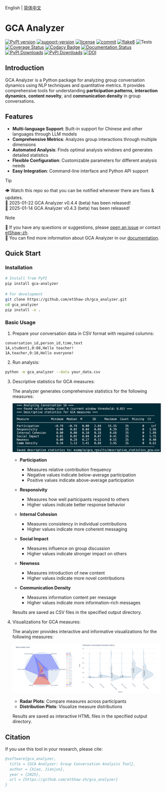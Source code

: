 English | [简体中文](README_zh.md)
# GCA Analyzer

[![PyPI version](https://badge.fury.io/py/gca-analyzer.svg)](https://pypi.org/project/gca-analyzer)
[![support-version](https://img.shields.io/pypi/pyversions/gca-analyzer)](https://img.shields.io/pypi/pyversions/gca-analyzer)
[![license](https://img.shields.io/github/license/etShaw-zh/gca_analyzer)](https://github.com/etShaw-zh/gca_analyzer/blob/master/LICENSE)
[![commit](https://img.shields.io/github/last-commit/etShaw-zh/gca_analyzer)](https://github.com/etShaw-zh/gca_analyzer/commits/master)
[![flake8](https://github.com/etShaw-zh/gca_analyzer/workflows/lint/badge.svg)](https://github.com/etShaw-zh/gca_analyzer/actions?query=workflow%3ALint)
![Tests](https://github.com/etShaw-zh/gca_analyzer/actions/workflows/python-test.yml/badge.svg)
[![Coverage Status](https://codecov.io/gh/etShaw-zh/gca_analyzer/branch/main/graph/badge.svg?token=GLAVYYCD9L)](https://codecov.io/gh/etShaw-zh/gca_analyzer)
[![Codacy Badge](https://app.codacy.com/project/badge/Grade/581d2fea968f4b0ab821c8b3d94eaac0)](https://app.codacy.com/gh/etShaw-zh/gca_analyzer/dashboard?utm_source=gh&utm_medium=referral&utm_content=&utm_campaign=Badge_grade)
[![Documentation Status](https://readthedocs.org/projects/gca-analyzer/badge/?version=latest)](https://gca-analyzer.readthedocs.io/en/latest/?badge=latest)
[![PyPI Downloads](https://static.pepy.tech/badge/gca-analyzer)](https://pepy.tech/projects/gca-analyzer)
[![PyPI Downloads](https://static.pepy.tech/badge/gca-analyzer/month)](https://pepy.tech/projects/gca-analyzer)
[![DOI](https://zenodo.org/badge/915395583.svg)](https://doi.org/10.5281/zenodo.14647250)

## Introduction

GCA Analyzer is a Python package for analyzing group conversation dynamics using NLP techniques and quantitative metrics. It provides comprehensive tools for understanding **participation patterns**, **interaction dynamics**, **content novelty**, and **communication density** in group conversations.

## Features

- **Multi-language Support**: Built-in support for Chinese and other languages through LLM models
- **Comprehensive Metrics**: Analyzes group interactions through multiple dimensions
- **Automated Analysis**: Finds optimal analysis windows and generates detailed statistics
- **Flexible Configuration**: Customizable parameters for different analysis needs
- **Easy Integration**: Command-line interface and Python API support

> [!tip]  
> 👁 Watch this repo so that you can be notified whenever there are fixes & updates.  
> 📰 2025-01-22 GCA Analyzer v0.4.4 (beta) has been released!  
> 📰 2025-01-14 GCA Analyzer v0.4.3 (beta) has been released!

> [!note]  
> 📝 If you have any questions or suggestions, please [open an issue](https://github.com/etShaw-zh/gca_analyzer/issues) or contact [etShaw-zh](https://github.com/etShaw-zh).  
> 📝 You can find more information about GCA Analyzer in our [documentation](https://gca-analyzer.readthedocs.io/en/latest/).  

## Quick Start

### Installation

```bash
# Install from PyPI
pip install gca-analyzer

# For development
git clone https://github.com/etShaw-zh/gca_analyzer.git
cd gca_analyzer
pip install -e .
```

### Basic Usage

1. Prepare your conversation data in CSV format with required columns:
```
conversation_id,person_id,time,text
1A,student1,0:08,Hello teacher!
1A,teacher,0:10,Hello everyone!
```

2. Run analysis:
```bash
python -m gca_analyzer --data your_data.csv
```

3. Descriptive statistics for GCA measures:

   The analyzer generates comprehensive statistics for the following measures:

   ![Descriptive Statistics](/docs/_static/gca_results.jpg)

   - **Participation**
      - Measures relative contribution frequency
      - Negative values indicate below-average participation
      - Positive values indicate above-average participation

   - **Responsivity**
      - Measures how well participants respond to others
      - Higher values indicate better response behavior

   - **Internal Cohesion**
      - Measures consistency in individual contributions
      - Higher values indicate more coherent messaging

   - **Social Impact**
      - Measures influence on group discussion
      - Higher values indicate stronger impact on others

   - **Newness**
      - Measures introduction of new content
      - Higher values indicate more novel contributions

   - **Communication Density**
      - Measures information content per message
      - Higher values indicate more information-rich messages

   Results are saved as CSV files in the specified output directory.

4. Visualizations for GCA measures:

   The analyzer provides interactive and informative visualizations for the following measures:

   ![GCA Analysis Results](/docs/_static/vizs.png)

   - **Radar Plots**: Compare measures across participants
   - **Distribution Plots**: Visualize measure distributions

   Results are saved as interactive HTML files in the specified output directory.

## Citation

If you use this tool in your research, please cite:

```bibtex
@software{gca_analyzer,
  title = {GCA Analyzer: Group Conversation Analysis Tool},
  author = {Xiao, Jianjun},
  year = {2025},
  url = {https://github.com/etShaw-zh/gca_analyzer}
}
